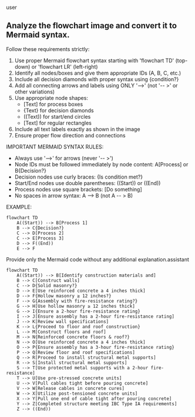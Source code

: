 user

## Analyze the flowchart image and convert it to Mermaid syntax.

Follow these requirements strictly:

1. Use proper Mermaid flowchart syntax starting with 'flowchart TD' (top-down) or 'flowchart LR' (left-right)
2. Identify all nodes/boxes and give them appropriate IDs (A, B, C, etc.)
3. Include all decision diamonds with proper syntax using {condition?}
4. Add all connecting arrows and labels using ONLY '-->' (not '-- >' or other variations)
5. Use appropriate node shapes:
   - [Text] for process boxes
   - {Text} for decision diamonds  
   - ((Text)) for start/end circles
   - [Text] for regular rectangles
6. Include all text labels exactly as shown in the image
7. Ensure proper flow direction and connections

IMPORTANT MERMAID SYNTAX RULES:
- Always use '-->' for arrows (never '-- >')
- Node IDs must be followed immediately by node content: A[Process] or B{Decision?}
- Decision nodes use curly braces: {Is condition met?}
- Start/End nodes use double parentheses: ((Start)) or ((End))
- Process nodes use square brackets: [Do something]
- No spaces in arrow syntax: A --> B (not A -- > B)

EXAMPLE:
```mermaid
flowchart TD
    A((Start)) --> B[Process 1]
    B --> C{Decision?}
    C --> D[Process 2]
    C --> E[Process 3]
    D --> F((End))
    E --> F
```

Provide only the Mermaid code without any additional explanation.assistant

```mermaid
flowchart TD
    A((Start)) --> B[Identify construction materials and]
    B --> C[Construct walls]
    C --> D{Solid masonry?}
    D --> E[Use reinforced concrete a 4 inches thick]
    D --> F{Hollow masonry ≥ 12 inches?}
    F --> G{Assembly with fire-resistance rating?}
    G --> H[Use hollow masonry ≥ 12 inches thick]
    G --> I{Ensure a 2-hour fire-resistance rating}
    I --> J[Ensure assembly has a 2-hour fire-resistance rating]
    J --> K[Review wall specifications]
    K --> L{Proceed to floor and roof construction}
    L --> M[Construct floors and roof]
    M --> N{Reinforced concrete floors & roof?}
    N --> O[Use reinforced concrete a 4 inches thick]
    O --> P{Ensure assembly has a 3-hour fire-resistance rating}
    P --> Q[Review floor and roof specifications]
    Q --> R[Proceed to install structural metal supports]
    R --> S[Install structural metal supports]
    S --> T[Use protected metal supports with a 2-hour fire-resistance]
    T --> U[Use pre-stressed concrete units]
    U --> V[Pull cables tight before pouring concrete]
    V --> W[Release cables in concrete cures]
    W --> X[Utilize post-tensioned concrete units]
    X --> Y[Pull one end of cable tight after pouring concrete]
    Y --> Z[Completed structure meeting IBC Type IA requirements]
    Z --> ((End))
```